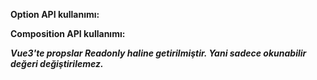 **Option API kullanımı:**

<script lang="ts">
export default Vue.extend({
  props: {
    value: {
      type: Array as () => Array<any>, 
      required: true
    },
    message: {
      type: Object as () => Record<string, any>, 
      required: true
    }
  }
});
</script>

**Composition API kullanımı:**

<script setup lang="ts">
const props = defineProps({
  value: {
    type: Object,
    required: true
  },
  message: {
    type: Object,
    required: true
  }
})
</script>

<script setup lang="ts">
import { defineProps } from 'vue'

interface Props {
  value: Array<any>
  message: Object
}

const props = defineProps<Props>()
</script>

**_Vue3'te propslar Readonly haline getirilmiştir. Yani sadece okunabilir değeri değiştirilemez._**
